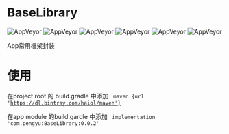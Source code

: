 # BaseLibrary

![AppVeyor](https://img.shields.io/appveyor/ci/gruntjs/grunt.svg?style=plastic)   ![AppVeyor](https://img.shields.io/badge/licenses-Apache--2.0-brightgreen.svg?style=plastic)   ![AppVeyor](https://img.shields.io/badge/release-0.0.2-blue.svg?style=plastic)   ![AppVeyor](https://img.shields.io/badge/language-Kotlin-orange.svg?style=plastic)   ![AppVeyor](https://img.shields.io/badge/author-PengYu-green.svg?style=plastic)   ![AppVeyor](https://img.shields.io/badge/country-China-951FF4.svg?style=plastic)


App常用框架封装

# 使用
在project root 的 build.gradle 中添加
<code>
maven {url 'https://dl.bintray.com/haiol/maven'}
</code>

在app module 的build.gardle 中添加
<code>
implementation 'com.pengyu:BaseLibrary:0.0.2'
</code>
                


